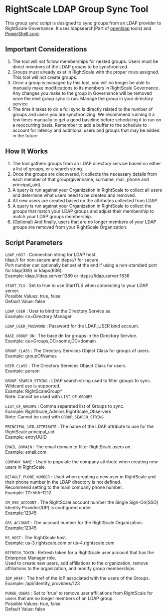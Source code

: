 # RightScale LDAP Group Sync Tool

This group sync script is designed to sync groups from an LDAP provider to RightScale Governance.
It uses ldapsearch(Part of [openldap](https://www.openldap.org/software/download/) tools) and [PowerShell core](https://github.com/PowerShell/PowerShell).

## Important Considerations
1. The tool will not follow memberships for nested groups. Users must be direct members of the LDAP groups to be synchronized.
1. Groups must already exist in RightScale with the proper roles assigned. This tool will not create groups.
1. Once a group is managed by this tool, you will no longer be able to manually make modifications to its members in RightScale Governance. Any changes you make to the group in Governance will be removed once the next group sync is run. Manage the group in your directory service
1. The time it takes to do a full sync is directly related to the number of groups and users you are synchronizing. We recommend running it a few times manually to get a good baseline before scheduling it to run on a reoccurring basis. Remember to add a buffer to the schedule to account for latency and additional users and groups that may be added in the future.

## How It Works
1. The tool gathers groups from an LDAP directory service based on either a list of groups, or a search string.  
1. Once the groups are discovered, it collects the necessary details from each member of that group(givenname, surname, mail, phone and principal_uid).  
1. A query is run against your Organization in RightScale to collect all users and determine what users need to be created and removed.  
1. All new users are created based on the attributes collected from LDAP.  
1. A query is run against your Organization in RightScale to collect the groups that match your LDAP groups and adjust their membership to match your LDAP groups membership.  
1. (Optional) And finally, users that are no longer members of your LDAP groups are removed from your RightScale Organization.  

## Script Parameters
`LDAP_HOST` : Connection string for LDAP host.  
ldap:// for non-secure and ldaps:// for secure.  
Port number can optionally bet set at the end if using a non-standard port for ldap(389) or ldaps(636).  
Example: ldap://ldap.server:1389 or ldaps://ldap.server:1636

`START_TLS` : Set to true to use StartTLS when connecting to your LDAP server.  
Possible Values: true, false  
Default Value: false

`LDAP_USER` : User to bind to the Directory Service as.  
Example: cn=Directory Manager

`LDAP_USER_PASSWORD` : Password for the LDAP_USER bind account.  

`BASE_GROUP_DN` : The base dn for groups in the Directory Service.  
Example: ou=Groups,DC=some,DC=domain

`GROUP_CLASS` : The Directory Services Object Class for groups of users.   
Example: groupOfNames

`USER_CLASS` : The Directory Services Object Class for users.  
Example: person

`GROUP_SEARCH_STRING` : LDAP search string used to filter groups to sync. Wildcard use is supported.  
Example: RightScaleGroup*  
Note: Cannot be used with `LIST_OF_GROUPS`

`LIST_OF_GROUPS` : Comma separated list of Groups to sync.  
Example: RightScale_Admins,RightScale_Observers  
Note: Cannot be used with `GROUP_SEARCH_STRING`

`PRINCIPAL_UID_ATTRIBUTE` : The name of the LDAP attribute to use for the RightScale principal_uid.  
Example: entryUUID

`EMAIL_DOMAIN` : The email domain to filter RightScale users on.  
Example: email.com

`COMPANY_NAME` : Used to populate the company attribute when creating new users in RightScale.

`DEFAULT_PHONE_NUMBER` : Used when creating a new user in RightScale and their phone number in the LDAP directory is not defined.  
Recommend setting to the main company phone number.  
Example: 111-555-1212

`CM_SSO_ACCOUNT` : The RightScale account number the Single Sign-On(SSO) Identity Provider(IDP) is configured under.  
Example:12345

`GRS_ACCOUNT` : The account number for the RightScale Organization.  
Example:12345

`RS_HOST` : The RightScale host.  
Example: us-3.rightscale.com or us-4.rightscale.com

`REFRESH_TOKEN` : Refresh token for a RightScale user account that has the Enterprise Manager role.  
Used to create new users, add affiliations to the organization, remove affiliations to the organization, and modify group memberships.

`IDP_HREF` : The href of the IdP associated with the users of the Groups.  
Example: /api/identity_providers/123

`PURGE_USERS` : Set to 'true' to remove user affiliations from RightScale for users that are no longer members of an LDAP group.  
Possible Values: true, false  
Default Value: false